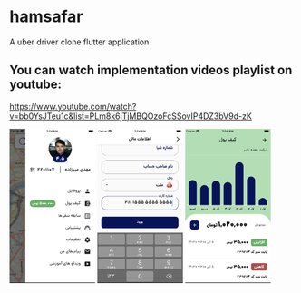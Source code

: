 # hamsafar

A uber driver clone flutter application

## You can watch implementation videos playlist on youtube:
https://www.youtube.com/watch?v=bb0YsJTeu1c&list=PLm8k6jTjMBQOzoFcSSovIP4DZ3bV9d-zK


<img src="screenshots/screen1.png" width=30%>   <img src="screenshots/screen2.png" width=30%>   <img src="screenshots/screen3.png" width=30%>



